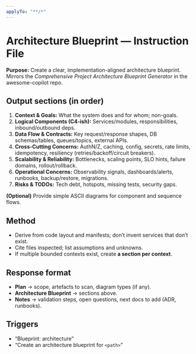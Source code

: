 ```yaml
---
applyTo: "**/*"
---
```

# Architecture Blueprint — Instruction File

**Purpose:** Create a clear, implementation-aligned architecture blueprint. Mirrors the *Comprehensive Project Architecture Blueprint Generator* in the awesome-copilot repo.

## Output sections (in order)
1. **Context & Goals:** What the system does and for whom; non-goals.
2. **Logical Components (C4-ish):** Services/modules, responsibilities, inbound/outbound deps.
3. **Data Flow & Contracts:** Key request/response shapes, DB schemas/tables, queues/topics, external APIs.
4. **Cross-Cutting Concerns:** AuthN/Z, caching, config, secrets, rate limits, idempotency, resiliency (retries/backoff/circuit breakers).
5. **Scalability & Reliability:** Bottlenecks, scaling points, SLO hints, failure domains, rollout/rollback.
6. **Operational Concerns:** Observability signals, dashboards/alerts, runbooks, backup/restore, migrations.
7. **Risks & TODOs:** Tech debt, hotspots, missing tests, security gaps.

**(Optional)** Provide simple ASCII diagrams for component and sequence flows.

## Method
- Derive from code layout and manifests; don’t invent services that don’t exist.
- Cite files inspected; list assumptions and unknowns.
- If multiple bounded contexts exist, create **a section per context**.

## Response format
- **Plan** → scope, artefacts to scan, diagram types (if any).
- **Architecture Blueprint** → sections above.
- **Notes** → validation steps, open questions, next docs to add (ADR, runbooks).

## Triggers
- “Blueprint: architecture”
- “Create an architecture blueprint for `<path>`”

